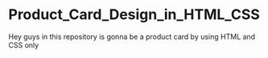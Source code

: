 # Product_Card_Design_in_HTML_CSS
Hey guys in this repository is gonna be a product card by using HTML and CSS only
